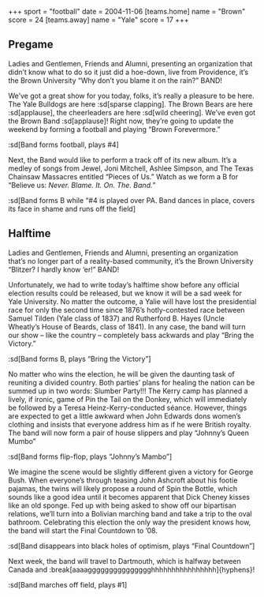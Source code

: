 +++
sport = "football"
date = 2004-11-06
[teams.home]
name = "Brown"
score = 24
[teams.away]
name = "Yale"
score = 17
+++

## Pregame

Ladies and Gentlemen, Friends and Alumni, presenting an organization that didn’t know what to do so it just did a hoe-down, live from Providence, it’s the Brown University “Why don’t you blame it on the rain?” BAND!

We’ve got a great show for you today, folks, it’s really a pleasure to be here. The Yale Bulldogs are here :sd[sparse clapping]. The Brown Bears are here :sd[applause], the cheerleaders are here :sd[wild cheering]. We’ve even got the Brown Band :sd[applause]! Right now, they’re going to update the weekend by forming a football and playing “Brown Forevermore.”

:sd[Band forms football, plays #4]

Next, the Band would like to perform a track off of its new album. It’s a medley of songs from Jewel, Joni Mitchell, Ashlee Simpson, and The Texas Chainsaw Massacres entitled “Pieces of Us.” Watch as we form a B for “Believe us: _Never. Blame. It. On. The. Band._”

:sd[Band forms B while “#4 is played over PA. Band dances in place, covers its face in shame and runs off the field]

## Halftime

Ladies and Gentlemen, Friends and Alumni, presenting an organization that’s no longer part of a reality-based community, it’s the Brown University “Blitzer? I hardly know ‘er!” BAND!

Unfortunately, we had to write today’s halftime show before any official election results could be released, but we know it will be a sad week for Yale University. No matter the outcome, a Yalie will have lost the presidential race for only the second time since 1876’s hotly-contested race between Samuel Tilden (Yale class of 1837) and Rutherford B. Hayes (Uncle Wheatly’s House of Beards, class of 1841). In any case, the band will turn our show – like the country – completely bass ackwards and play “Bring the Victory.”

:sd[Band forms B, plays “Bring the Victory”]

No matter who wins the election, he will be given the daunting task of reuniting a divided country. Both parties’ plans for healing the nation can be summed up in two words: Slumber Party!!! The Kerry camp has planned a lively, if ironic, game of Pin the Tail on the Donkey, which will immediately be followed by a Teresa Heinz-Kerry-conducted séance. However, things are expected to get a little awkward when John Edwards dons women’s clothing and insists that everyone address him as if he were British royalty. The band will now form a pair of house slippers and play “Johnny’s Queen Mumbo”

:sd[Band forms flip-flop, plays “Johnny’s Mambo”]

We imagine the scene would be slightly different given a victory for George Bush. When everyone’s through teasing John Ashcroft about his footie pajamas, the twins will likely propose a round of Spin the Bottle, which sounds like a good idea until it becomes apparent that Dick Cheney kisses like an old sponge. Fed up with being asked to show off our bipartisan relations, we’ll turn into a Bolivian marching band and take a trip to the oval bathroom. Celebrating this election the only way the president knows how, the band will start the Final Countdown to ’08.

:sd[Band disappears into black holes of optimism, plays “Final Countdown”]

Next week, the band will travel to Dartmouth, which is halfway between Canada and :break[aaaaggggggggggggggghhhhhhhhhhhhhhhh]{hyphens}!

:sd[Band marches off field, plays #1]
